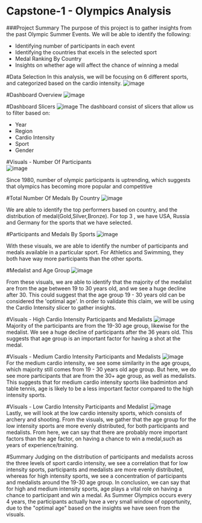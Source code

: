 # Capstone-1 - Olympics Analysis

###Project Summary
The purpose of this project is to gather insights from the past Olympic Summer Events. 
We will be able to identify the following:
* Identifying number of participants in each event
* Identifying the countries that excels in the selected sport
* Medal Ranking By Country
* Insights on whether age will affect the chance of winning a medal

#Data Selection
In this analysis, we will be focusing on 6 different sports, and categorized based on the cardio intensity.
![image](https://user-images.githubusercontent.com/34051347/119298342-6c678180-bc8f-11eb-9e72-7101abbf3020.png)


#Dashboard Overview
![image](https://user-images.githubusercontent.com/34051347/119298388-8739f600-bc8f-11eb-836e-3b12c6bb3756.png)


#Dashboard Slicers
![image](https://user-images.githubusercontent.com/34051347/119298437-a042a700-bc8f-11eb-8792-335ffac33840.png)
The dashboard consist of slicers that allow us to filter based on:
* Year
* Region
* Cardio Intensity
* Sport
* Gender

#Visuals - Number Of Participants<br/>
![image](https://user-images.githubusercontent.com/34051347/119298509-c10afc80-bc8f-11eb-986b-646c2c1b9ab7.png)<br/>

Since 1980, number of olympic participants is uptrending, which suggests that olympics has becoming more popular and competitive

#Total Number Of Medals By Country
![image](https://user-images.githubusercontent.com/34051347/119298584-e861c980-bc8f-11eb-8f36-4c64715255b2.png)<br/>

We are able to identify the top performers based on country, and the distribution of medal(Gold,Silver,Bronze). For top 3 , we have USA, Russia and Germany for the sports that we have selected.

#Participants and Medals By Sports
![image](https://user-images.githubusercontent.com/34051347/119298717-25c65700-bc90-11eb-9159-0faa37c0dd99.png)<br/>

With these visuals, we are able to identify the number of participants and medals available in a particular sport. For Athletics and Swimming, they both have way more participants than the other sports.

#Medalist and Age Group
![image](https://user-images.githubusercontent.com/34051347/119298848-67ef9880-bc90-11eb-95bd-82ad30b2513f.png)<br/>

From these visuals, we are able to identify that the majority of the medalist are from the age between 19 to 30 years old, and we see a huge decline after 30.
This could suggest that the age group 19 - 30 years old can be considered the 'optimal age'. In order to validate this claim, we will be using the Cardio Intensity slicer to gather insights.

#Visuals - High Cardio Intensity Participants and Medalists
![image](https://user-images.githubusercontent.com/34051347/119299897-62934d80-bc92-11eb-849e-821e11f2727d.png)<br/>
Majority of the participants are from the 19-30 age group, likewise for the medalist. We see a huge decline of participants after the 36 years old. This suggests that age group is an important factor for having a shot at the medal.

#Visuals - Medium Cardio Intensity Participants and Medalists
![image](https://user-images.githubusercontent.com/34051347/119300074-baca4f80-bc92-11eb-834c-4fcf0e574851.png)<br/>
For the medium cardio intensity, we see some similarity in the age groups, which majority still comes from 19 - 30 years old age group. But here, we do see more participants that are from the 30+ age group, as well as medalists. This suggests that for medium cardio intensity sports like badminton and table tennis, age is likely to be a less important factor compared to the high intensity sports.

#Visuals - Low Cardio Intensity Participants and Medalist
![image](https://user-images.githubusercontent.com/34051347/119300545-82774100-bc93-11eb-9e1d-a01031b4424c.png)<br/>
Lastly, we will look at the low cardio intensity sports, which consists of archery and shooting. From the visuals, we gather that the age group for the low intensity sports are more evenly distributed, for both participants and medalists. From here, we can say that  there are probably more important factors than the age factor, on having a chance to win a medal,such as years of experience/training.

#Summary
Judging on the distribution of participants and medalists across the three levels of sport cardio intensity, we see a correlation that for low intensity sports, participants and medalists are more evenly distributed, whereas for high intensity sports, we see a concentration of participants and medalists around the 19-30 age group. In conclusion, we can say that for high and medium intensity sports, age plays a vital role on having a chance to participant and win a medal. As Summer Olympics occurs every 4 years, the participants actually have a very small window of opportunity, due to the "optimal age" based on the insights we have seen from the visuals. 


